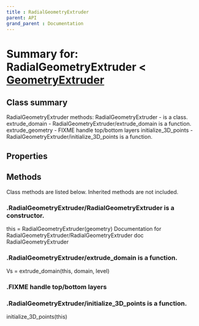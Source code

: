 ```yaml
---
title : RadialGeometryExtruder
parent: API
grand_parent : Documentation
---
```

# Summary for: **RadialGeometryExtruder**  < [GeometryExtruder](GeometryExtruder.html)

## Class summary

RadialGeometryExtruder methods:
RadialGeometryExtruder - is a class.
extrude_domain - RadialGeometryExtruder/extrude_domain is a function.
extrude_geometry - FIXME handle top/bottom layers
initialize_3D_points - RadialGeometryExtruder/initialize_3D_points is a function.

## Properties


## Methods

Class methods are listed below. Inherited methods are not included.

### .**RadialGeometryExtruder**/RadialGeometryExtruder is a constructor.
this = RadialGeometryExtruder(geometry)
Documentation for RadialGeometryExtruder/RadialGeometryExtruder
doc RadialGeometryExtruder

### .RadialGeometryExtruder/**extrude_domain** is a function.
Vs = extrude_domain(this, domain, level)

### .FIXME handle top/bottom layers

### .RadialGeometryExtruder/**initialize_3D_points** is a function.
initialize_3D_points(this)


